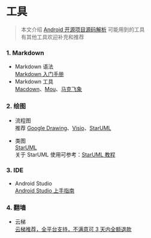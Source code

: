 工具
====================================
> 本文介绍 [Android 开源项目源码解析](https://a.codekk.com) 可能用到的工具  
> 有其他工具欢迎补充和推荐  

### 1. Markdown
- Markdown 语法  
[Markdown 入门手册](https://github.com/android-cn/blog/blob/master/dev-tool/markdown.md)  
- Markdown 工具  
[Macdown](http://macdown.uranusjr.com/)、[Mou](http://25.io/mou/)、[马克飞象](http://maxiang.info/)

### 2. 绘图
- 流程图  
推荐 [Google Drawing](https://docs.google.com/drawings)、[Visio](http://products.office.com/en-us/visio/flowchart-software)、[StarUML](http://staruml.io/)

- 类图  
[StarUML](http://staruml.io/)  
关于 StarUML 使用可参考：[StarUML 教程](https://github.com/android-cn/android-open-project-analysis/blob/master/common/tool/staruml.pdf)  

### 3. IDE  
- Android Studio  
[Android Studio 上手指南](https://github.com/android-cn/blog/blob/master/dev-tool/android-studio/README.md)  

### 4. 翻墙
- 云梯  
[云梯推荐，全平台支持，不满意可 3 天内全额退款](http://refyt.com/?r=b5b36c4d20772997)
